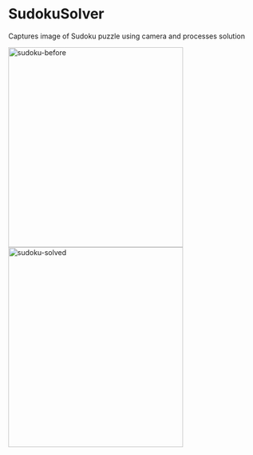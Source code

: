 SudokuSolver
============

Captures image of Sudoku puzzle using camera and processes solution


<img src="https://raw.githubusercontent.com/ErnestWong/SudokuSolver/master/img/sudoku-before.png"
alt="sudoku-before" width="350" height="400"/>
<img src="https://raw.githubusercontent.com/ErnestWong/SudokuSolver/master/img/sudoku-after.png"
alt="sudoku-solved" width="350" height="400"/>
